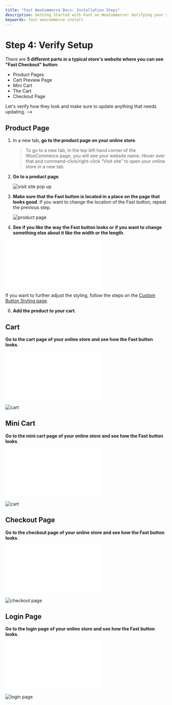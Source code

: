 ```yaml
---
title: "Fast WooCommerce Docs: Installation Steps"
description: Getting Started with Fast on WooCommerce! Verifying your set up.
keywords: fast woocommerce install
---
```


# Step 4: Verify Setup

There are **5 different parts in a typical store's website where you can see "Fast Checkout" button**:

- Product Pages
- Cart Preview Page
- Mini Cart
- The Cart
- Checkout Page

Let's verify how they look and make sure to update anything that needs updating. -->

## Product Page

1. In a new tab, **go to the product page on your online store**.

   > To go to a new tab, in the top left hand corner of the WooCommerce page, you will see your website name. Hover over that and command-click/right-click “Visit site” to open your online store in a new tab.

2. **Go to a product page**.

   ![visit site pop up](images/woocommerce-install6.png)

3. **Make sure that the Fast button is located in a place on the page that looks good**. If you want to change the location of the Fast button, repeat the previous step.

   ![product page](images/woocommerce-install7.png)

4. **See if you like the way the Fast button looks or if you want to change something else about it like the width or the length**.

<embed src="/reusables/for-developers/_platform_woocommerce_refer_to_custom_button_styling_page.md" />

If you want to further adjust the styling, follow the steps on the [Custom Button Styling page](/developer-portal/for-developers/woocommerce/customization/custom-checkout-button-styling/).

6. **Add the product to your cart**.

## Cart

**Go to the cart page of your online store and see how the Fast button looks**.

<embed src="/reusables/for-developers/_platform_woocommerce_refer_to_custom_button_styling_page.md" />

![cart](images/woocommerce-install8.png)

## Mini Cart

**Go to the mini cart page of your online store and see how the Fast button looks**.

<embed src="/reusables/for-developers/_platform_woocommerce_refer_to_custom_button_styling_page.md" />

![cart](images/woocommerce-install9.png)

## Checkout Page

**Go to the checkout page of your online store and see how the Fast button looks**.

<embed src="/reusables/for-developers/_platform_woocommerce_refer_to_custom_button_styling_page.md" />

![checkout page](images/woocommerce-install10.png)

## Login Page

**Go to the login page of your online store and see how the Fast button looks**.

<embed src="/reusables/for-developers/_platform_woocommerce_refer_to_custom_button_styling_page.md" />

![login page](images/woocommerce-install11.png)
